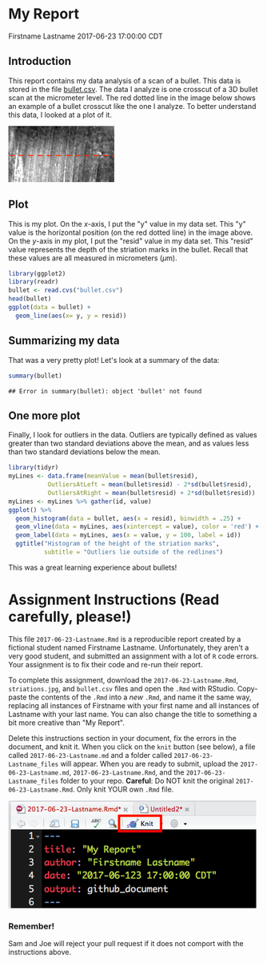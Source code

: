 My Report
================
Firstname Lastname
2017-06-23 17:00:00 CDT

Introduction
------------

This report contains my data analysis of a scan of a bullet. This data is stored in the file [bullet.csv](./bullet.csv). The data I analyze is one crosscut of a 3D bullet scan at the micrometer level. The red dotted line in the image below shows an example of a bullet crosscut like the one I analyze. To better understand this data, I looked at a plot of it.

![](striations.jpg)

Plot
----

This is my plot. On the *x*-axis, I put the "y" value in my data set. This "y" value is the horizontal position (on the red dotted line) in the image above. On the *y*-axis in my plot, I put the "resid" value in my data set. This "resid" value represents the depth of the striation marks in the bullet. Recall that these values are all measured in micrometers (*μ*m).

<!-- In the brackets below, delete `eval = FALSE` before clicking `knit` -->
``` r
library(ggplot2)
library(readr)
bullet <- read.cvs("bullet.csv")
head(bullet)
ggplot(data = bullet) + 
  geom_line(aes(x= y, y = resid))
```

Summarizing my data
-------------------

That was a very pretty plot! Let's look at a summary of the data:

``` r
summary(bullet)
```

    ## Error in summary(bullet): object 'bullet' not found

One more plot
-------------

Finally, I look for outliers in the data. Outliers are typically defined as values greater than two standard deviations above the mean, and as values less than two standard deviations below the mean.

<!-- In the brackets below, delete `eval = FALSE` before clicking `knit` -->
``` r
library(tidyr)
myLines <- data.frame(meanValue = mean(bullet$resid), 
           OutliersAtLeft = mean(bullet$resid) - 2*sd(bullet$resid),
           OutliersAtRight = mean(bullet$resid) + 2*sd(bullet$resid))
myLines <- myLines %>% gather(id, value)
ggplot() %>% 
  geom_histogram(data = bullet, aes(x = resid), binwidth = .25) + 
  geom_vline(data = myLines, aes(xintercept = value), color = 'red') +
  geom_label(data = myLines, aes(x = value, y = 100, label = id))  
  ggtitle("Histogram of the height of the striation marks", 
          subtitle = "Outliers lie outside of the redlines")
```

This was a great learning experience about bullets!

Assignment Instructions (Read carefully, please!)
=================================================

This file `2017-06-23-Lastname.Rmd` is a reproducible report created by a fictional student named Firstname Lastname. Unfortunately, they aren't a very good student, and submitted an assignment with a lot of `R` code errors. Your assignment is to fix their code and re-run their report.

To complete this assignment, download the `2017-06-23-Lastname.Rmd`, `striations.jpg`, and `bullet.csv` files and open the `.Rmd` with RStudio. Copy-paste the contents of the `.Rmd` into a *new* `.Rmd`, and name it the same way, replacing all instances of Firstname with your first name and all instances of Lastname with your last name. You can also change the title to something a bit more creative than "My Report".

Delete this instructions section in your document, fix the errors in the document, and knit it. When you click on the `knit` button (see below), a file called `2017-06-23-Lastname.md` and a folder called `2017-06-23-Lastname_files` will appear. When you are ready to submit, upload the `2017-06-23-Lastname.md`, `2017-06-23-Lastname.Rmd`, and the `2017-06-23-Lastname_files` folder to your repo. **Careful**: Do NOT knit the original `2017-06-23-Lastname.Rmd`. Only knit YOUR own `.Rmd` file.

![](knit.png)

### Remember!

Sam and Joe will reject your pull request if it does not comport with the instructions above.

